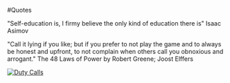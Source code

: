 #Quotes

"Self-education is, I firmy believe the only kind of education there is" Isaac Asimov

"Call it lying if you like; but if you prefer to not play the game and to always be honest and upfront, to not complain when others call you obnoxious and arrogant." The 48 Laws of Power by Robert Greene; Joost Elffers

[![Duty Calls](http://imgs.xkcd.com/comics/duty_calls.png "Duty Calls by xkcd")](https://xkcd.com/386/)
 
